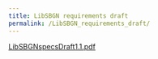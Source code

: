 ```yaml
---
title: LibSBGN requirements draft
permalink: /LibSBGN_requirements_draft/
---
```


[LibSBGNspecsDraft1.1.pdf](/LibSBGNspecsDraft1.1.pdf "wikilink")
